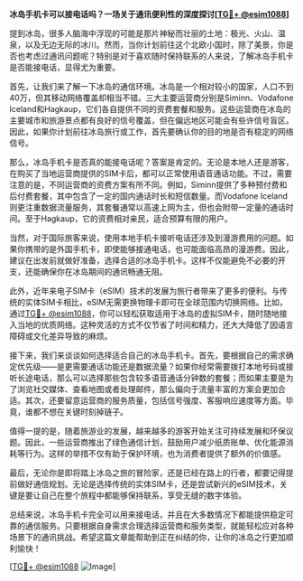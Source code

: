 **冰岛手机卡可以接电话吗？一场关于通讯便利性的深度探讨[[TG💪+ @esim1088](https://t.me/s/esim1088)]**

提到冰岛，很多人脑海中浮现的可能是那片神秘而壮丽的土地：极光、火山、温泉，以及无边无际的冰川。然而，当你计划前往这个北欧小国时，除了美景，你是否也考虑过通讯问题呢？特别是对于喜欢随时保持联系的人来说，了解冰岛手机卡是否能接电话，显得尤为重要。

首先，让我们来了解一下冰岛的通信环境。冰岛是一个相对较小的国家，人口不到40万，但其移动网络覆盖却相当不错。三大主要运营商分别是Siminn、Vodafone Iceland和Hagkaup，它们各自提供不同的资费套餐和服务。这些运营商在冰岛的主要城市和旅游景点都有良好的信号覆盖，但在偏远地区可能会有些许信号盲区。因此，如果你计划前往冰岛旅行或工作，首先要确认你的目的地是否有稳定的网络信号。

那么，冰岛手机卡是否真的能接电话呢？答案是肯定的。无论是本地人还是游客，在购买了当地运营商提供的SIM卡后，都可以正常使用语音通话功能。不过，需要注意的是，不同运营商的资费方案有所不同。例如，Siminn提供了多种预付费和后付费套餐，其中包含了一定的国内通话时长和短信数量。而Vodafone Iceland则更注重数据流量服务，其套餐通常以高速上网为主，但也会附带一定量的通话时间。至于Hagkaup，它的资费相对亲民，适合预算有限的用户。

当然，对于国际旅客来说，使用本地手机卡接听电话还涉及到漫游费用的问题。如果你携带的是外国手机卡，即使能够接通电话，也可能面临高昂的漫游费。因此，建议在出发前就做好准备，选择合适的冰岛手机卡。这样不仅能避免不必要的开支，还能确保你在冰岛期间的通讯畅通无阻。

此外，近年来电子SIM卡（eSIM）技术的发展为旅行者带来了更多的便利。与传统的实体SIM卡相比，eSIM无需更换物理卡即可在全球范围内切换网络。比如，通过[TG💪+ @esim1088](https://t.me/s/esim1088)，你可以轻松获取适用于冰岛的虚拟SIM卡，随时随地接入当地的优质网络。这种灵活的方式不仅节省了时间和精力，还大大降低了因语言障碍或文化差异导致的麻烦。

接下来，我们来谈谈如何选择适合自己的冰岛手机卡。首先，要根据自己的需求确定优先级——是更需要通话功能还是数据流量？如果你经常需要拨打本地号码或接听长途电话，那么可以选择那些包含较多语音通话分钟数的套餐；而如果主要是为了浏览社交媒体、查看地图或者处理邮件，那么偏向于流量丰富的方案会更加合适。其次，还要留意运营商的服务质量，包括信号强度、客服响应速度等方面。毕竟，谁都不想在关键时刻掉链子。

值得一提的是，随着旅游业的发展，越来越多的游客开始关注可持续发展和环保议题。因此，一些运营商推出了绿色通信计划，鼓励用户减少纸质账单、优化能源消耗等行为。这样的举措不仅有助于保护环境，也为消费者提供了额外的价值感。

最后，无论你是即将踏上冰岛之旅的冒险家，还是已经在路上的行者，都要记得提前做好通信规划。无论是选择传统的实体SIM卡，还是尝试新兴的eSIM技术，关键是要让自己在整个旅程中都能够保持联系，享受无缝的数字体验。

总结来说，冰岛手机卡完全可以用来接电话，并且在大多数情况下都能提供稳定可靠的通信服务。只要根据自身需求合理选择运营商和服务类型，就能轻松应对各种场景下的通讯挑战。希望这篇文章能帮助到正在纠结的你，让你的冰岛之行更加顺利愉快！

[[TG💪+ @esim1088](https://t.me/s/esim1088) ![Image](https://i.postimg.cc/4NQfJmqS/Snipaste-2025-05-13-00-14-12.png)]
